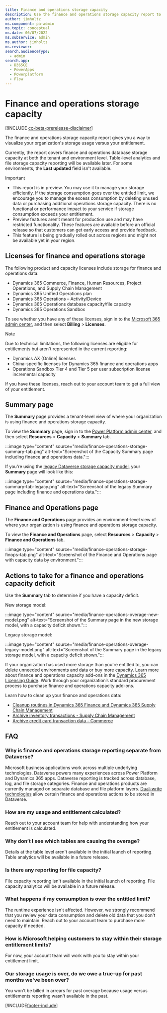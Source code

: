 ```yaml
---
title: Finance and operations storage capacity
description: Use the finance and operations storage capacity report to visualize and understand storage usage vs. entitlement.
author: jimholtz
ms.component: pa-admin
ms.topic: conceptual
ms.date: 06/07/2022
ms.subservice: admin
ms.author: jimholtz 
ms.reviewer: 
search.audienceType: 
  - admin
search.app:
  - D365CE
  - PowerApps
  - Powerplatform
  - Flow
---
```

# Finance and operations storage capacity

[!INCLUDE [cc-beta-prerelease-disclaimer](../includes/cc-beta-prerelease-disclaimer.md)]

The finance and operations storage capacity report gives you a way to visualize your organization's storage usage versus your entitlement.

Currently, the report covers finance and operations database storage capacity at both the tenant and environment level. Table-level analytics and file storage capacity reporting will be available later. For some environments, the **Last updated** field isn't available.

> [!IMPORTANT]
>
> - This report is in preview. You may use it to manage your storage efficiently. If the storage consumption goes over the entitled limit, we encourage you to manage the excess consumption by deleting unused data or purchasing additional operations storage capacity. There is no functional or performance impact to your service if storage consumption exceeds your entitlement.
> - Preview features aren’t meant for production use and may have restricted functionality. These features are available before an official release so that customers can get early access and provide feedback.
> - This feature is being gradually rolled out across regions and might not be available yet in your region.

## Licenses for finance and operations storage

The following product and capacity licenses include storage for finance and operations data:

- Dynamics 365 Commerce, Finance, Human Resources, Project Operations, and Supply Chain Management
- Dynamics 365 Unified Operations plan
- Dynamics 365 Operations – Activity/Device
- Dynamics 365 Operations database capacity/file capacity
- Dynamics 365 Operations Sandbox

To see whether you have any of these licenses, sign in to the [Microsoft 365 admin center](https://admin.microsoft.com/), and then select **Billing** > **Licenses**.  

> [!NOTE]
> Due to technical limitations, the following licenses are eligible for entitlements but aren't represented in the current reporting:
>
> - Dynamics AX (Online) licenses
> - China-specific licenses for Dynamics 365 finance and operations apps
> - Operations Sandbox Tier 4 and Tier 5 per user subscription license incremental capacity  
>
> If you have these licenses, reach out to your account team to get a full view of your entitlement.  

## Summary page

The **Summary** page provides a tenant-level view of where your organization is using finance and operations storage capacity.

To view the **Summary** page, sign in to the [Power Platform admin center](https://admin.powerplatform.microsoft.com), and then select **Resources** > **Capacity** > **Summary** tab.

:::image type="content" source="media/finance-operations-storage-summary-tab.png" alt-text="Screenshot of the Capacity Summary page including finance and operations data.":::

If you're using the [legacy Dataverse storage capacity model](legacy-capacity-storage.md), your **Summary** page will look like this:  

:::image type="content" source="media/finance-operations-storage-summary-tab-legacy.png" alt-text="Screenshot of the legacy Summary page including finance and operations data.":::

## Finance and Operations page

The **Finance and Operations** page provides an environment-level view of where your organization is using finance and operations storage capacity.

To view the **Finance and Operations** page, select **Resources** > **Capacity** > **Finance and Operations** tab.

:::image type="content" source="media/finance-operations-storage-finops-tab.png" alt-text="Screenshot of the Finance and Operations page with capacity data by environment.":::

## Actions to take for a finance and operations capacity deficit

Use the **Summary** tab to determine if you have a capacity deficit.

New storage model:

:::image type="content" source="media/finance-operations-overage-new-model.png" alt-text="Screenshot of the Summary page in the new storage model, with a capacity deficit shown.":::

Legacy storage model:

:::image type="content" source="media/finance-operations-overage-legacy-model.png" alt-text="Screenshot of the Summary page in the legacy storage model, with a capacity deficit shown.":::

If your organization has used more storage than you're entitled to, you can delete unneeded environments and data or buy more capacity. Learn more about finance and operations capacity add-ons in the [Dynamics 365 Licensing Guide](https://www.microsoft.com/licensing/product-licensing/dynamics365). Work through your organization’s standard procurement process to purchase finance and operations capacity add-ons.

Learn how to clean up your finance and operations data:

- [Cleanup routines in Dynamics 365 Finance and Dynamics 365 Supply Chain Management](/dynamics365/fin-ops-core/dev-itpro/sysadmin/cleanuproutines)
- [Archive inventory transactions - Supply Chain Management](/dynamics365/supply-chain/inventory/archive-inventory-transactions)
- [Archive credit card transaction data - Commerce](/dynamics365/commerce/dev-itpro/archive-cc-data)

## FAQ

### Why is finance and operations storage reporting separate from Dataverse?

Microsoft business applications work across multiple underlying technologies. Dataverse powers many experiences across Power Platform and Dynamics 365 apps. Dataverse reporting is tracked across database, log, and file storage categories. Finance and operations products are currently managed on separate database and file platform layers. [Dual-write technologies](/dynamics365/fin-ops-core/dev-itpro/data-entities/dual-write/dual-write-overview) allow certain finance and operations actions to be stored in Dataverse.

### How are my usage and entitlement calculated?

Reach out to your account team for help with understanding how your entitlement is calculated.

### Why don’t I see which tables are causing the overage?  

Details at the table level aren't available in the initial launch of reporting. Table analytics will be available in a future release.

### Is there any reporting for file capacity?

File capacity reporting isn't available in the initial launch of reporting. File capacity analytics will be available in a future release.

### What happens if my consumption is over the entitled limit?

The runtime experience isn't affected. However, we strongly recommend that you review your data consumption and delete old data that you don't need to maintain. Reach out to your account team to purchase more capacity if needed.

### How is Microsoft helping customers to stay within their storage entitlement limits?

For now, your account team will work with you to stay within your entitlement limit.  

### Our storage usage is over, do we owe a true-up for past months we've been over?

You won't be billed in arrears for past overage because usage versus entitlements reporting wasn't available in the past.

[!INCLUDE[footer-include](../includes/footer-banner.md)]
